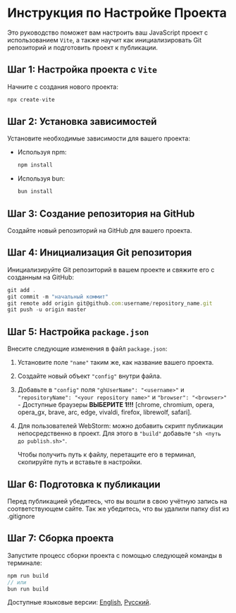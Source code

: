 
# Инструкция по Настройке Проекта

Это руководство поможет вам настроить ваш JavaScript проект с использованием `Vite`, а также научит как инициализировать Git репозиторий и подготовить проект к публикации.

## Шаг 1: Настройка проекта с `Vite`

Начните с создания нового проекта:
```js
npx create-vite
```

## Шаг 2: Установка зависимостей

Установите необходимые зависимости для вашего проекта:

- Используя npm:
  ```js
  npm install
  ```
- Используя bun:
  ```js
  bun install
  ```

## Шаг 3: Создание репозитория на GitHub

Создайте новый репозиторий на GitHub для вашего проекта.

## Шаг 4: Инициализация Git репозитория

Инициализируйте Git репозиторий в вашем проекте и свяжите его с созданным на GitHub:
```js
git add .
git commit -m "начальный коммит"
git remote add origin git@github.com:username/repository_name.git
git push -u origin master
```

## Шаг 5: Настройка `package.json`

Внесите следующие изменения в файл `package.json`:

1. Установите поле `"name"` таким же, как название вашего проекта.
2. Создайте новый объект `"config"` внутри файла.
3. Добавьте в `"config"` поля `"ghUserName": "<username>"` и `"repositoryName": "<your repository name>"` и `"browser": "<browser>"` - Доступные браузеры **ВЫБЕРИТЕ 1!!!** [chrome, chromium, opera, opera_gx, brave, arc, edge, vivaldi, firefox, librewolf, safari].
4. Для пользователей WebStorm: можно добавить скрипт публикации непосредственно в проект. Для этого в `"build"` добавьте `"sh <путь до publish.sh>"`.

   Чтобы получить путь к файлу, перетащите его в терминал, скопируйте путь и вставьте в настройки.

## Шаг 6: Подготовка к публикации

Перед публикацией убедитесь, что вы вошли в свою учётную запись на соответствующем сайте. Так же убедитесь, что вы удалили папку dist из .gitignore 

## Шаг 7: Сборка проекта

Запустите процесс сборки проекта с помощью следующей команды в терминале:
```js
npm run build 
// или
bun run build
```

Доступные языковые версии: [English](README.md), [Русский](README_RU.md).
